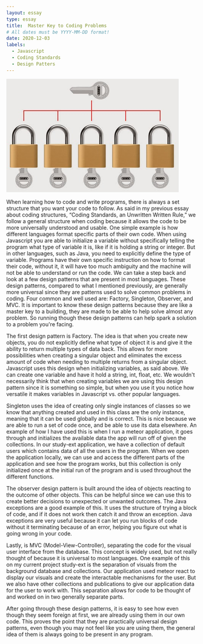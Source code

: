 ```yaml
---
layout: essay
type: essay
title:  Master Key to Coding Problems
# All dates must be YYYY-MM-DD format!
date: 2020-12-03
labels:
  - Javascript
  - Coding Standards
  - Design Patters
---
```


<img class="ui medium right floated rounded image" src="../images/master_key_diagram.jpg"> 

When learning how to code and write programs, there is always a set structure that you want your code to follow. As said in my previous essay about coding structures, “Coding Standards, an Unwritten Written Rule,” we follow a general structure when coding because it allows the code to be more universally understood and usable. One simple example is how different languages format specific parts of their own code. When using Javascript you are able to initialize a variable without specifically telling the program what type of variable it is, like if it is holding a string or integer. But in other languages, such as Java, you need to explicitly define the type of variable. Programs have their own specific instruction on how to format their code, without it, it will have too much ambiguity and the machine will not be able to understand or run the code. We can take a step back and look at a few design patterns that are present in most languages. These design patterns, compared to what I mentioned previously, are generally more universal since they are patterns used to solve common problems in coding. Four common and well used are: Factory, Singleton, Observer, and MVC. It is important to know these design patterns because they are like a master key to a building, they are made to be able to help solve almost any problem. So running though these design patterns can help spark a solution to a problem you're facing.  

The first design pattern is Factory. The idea is that when you create new objects, you do not explicitly define what type of object it is and give it the ability to return multiple types of data back. This allows for more possibilities when creating a singular object and eliminates the excess amount of code when needing to multiple returns from a singular object. Javascript uses this design when initializing variables, as said above. We can create one variable and have it hold a string, int, float, etc. We wouldn't necessarily think that when creating variables we are using this design pattern since it is something so simple, but when you use it you notice how versatile it makes variables in Javascript vs. other popular languages. 

Singleton uses the idea of creating only single instances of classes so we know that anything created and used in this class are the only instance, meaning that it can be used globally and is correct. This is nice because we are able to run a set of code once, and be able to use its data elsewhere. An example of how I have used this is when I run a meteor application, it goes through and initializes the available data the app will run off of given the collections. In our study-ext application, we have a collection of default users which contains data of all the users in the program. When we open the application locally, we can use and access the different parts of the application and see how the program works, but this collection is only initialized once at the initial run of the program and is used throughout the different functions. 

The observer design pattern is built around the idea of objects reacting to the outcome of other objects. This can be helpful since we can use this to create better decisions to unexpected or unwanted outcomes. The Java exceptions are a good example of this. It uses the structure of trying a block of code, and if it does not work then catch it and throw an exception. Java exceptions are very useful because it can let you run blocks of code without it terminating because of an error, helping you figure out what is going wrong in your code. 

Lastly, is MVC (Model-View-Controller), separating the code for the visual user interface from the database. This concept is widely used, but not really thought of because it is universal to most languages. One example of this on my current project study-ext is the separation of visuals from the background database and collections. Our application used meteor react to display our visuals and create the interactable mechanisms for the user. But we also have other collections and publications to give our application data for the user to work with. This separation allows for code to be thought of and worked on in two generally separate parts. 

After going through these design patterns, it is easy to see how even though they seem foreign at first, we are already using them in our own code. This proves the point that they are practically universal design patterns, even though you may not feel like you are using them, the general idea of them is always going to be present in any program. 
